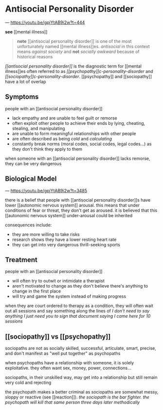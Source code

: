# Antisocial Personality Disorder

&mdash; <https://youtu.be/gpjYtAB9i2w?t=444>

**see** [[mental illness]]

> **note** [[antisocial personality disorder]] is one of the most unfortunately named [[mental illness]]es. _antisocial_ in this context means _against society_ and **not** _socially awkward_ because of historical reasons

_[[antisocial personality disorder]]_ is the diagnostic term for [[mental illness]]es often referred to as _[[psychopathy]]c-personality-disorder_ and _[[sociopathy]]c-personality-disorder_. [[psychopathy]] and [[sociopathy]] have a lot of overlap

## Symptoms

people with an [[antisocial personality disorder]]

- lack empathy and are unable to feel guilt or remorse
- often exploit other people to achieve their ends by lying, cheating, stealing, and manipulating
- are unable to form meaningful relationships with other people
- are often described as being _cold_ and _calculating_
- constantly break norms (moral codes, social codes, legal codes...) as they don't think they apply to them

when someone with an [[antisocial personality disorder]] lacks remorse, they can be very dangerous

## Biological Model

&mdash; <https://youtu.be/gpjYtAB9i2w?t=3485>

there is a belief that people with [[antisocial personality disorder]]s have lower [[autonomic nervous system]] arousal. this means that under conditions of fear or threat, they don't get as aroused. it is believed that this [[autonomic nervous system]] under-arousal could be inherited

consequences include:

- they are more willing to take risks
- research shows they have a lower resting heart rate
- they can get into very dangerous thrill-seeking sports

## Treatment

people with an [[antisocial personality disorder]]

- will often try to outwit or intimidate a therapist
- aren't motivated to change as they don't believe there's anything to change in the first place
- will try and game the system instead of making progress

when they are court ordered to therapy as a condition, they will often wait out all sessions and say something along the lines of _I don't need to say anything I just need you to sign that document saying I came here for 10 sessions_

## [[sociopathy]] vs [[psychopathy]]

sociopaths are not as socially skilled, successful, articulate, smart, precise, and don't manifest as "well put together" as psychopaths

when psychopaths have a relationship with someone, it is solely exploitative. they often want sex, money, power, connections...

sociopaths, in their unskilled way, may get into a relationship but still remain very cold and rejecting

the psychopath makes a better criminal as sociopaths are somewhat messy, sloppy or reactive (see [[reaction]]). _the sociopath is the bar fighter. the psychopath will kill that same person three days later methodically_
